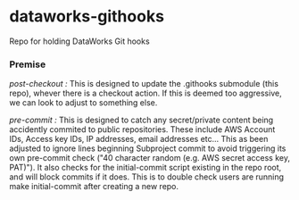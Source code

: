# dataworks-githooks
Repo for holding DataWorks Git hooks

### Premise

_*post-checkout :*_
This is designed to update the .githooks submodule (this repo), whever there is a checkout action. If this is deemed too aggressive, we can look to adjust to something else.

_*pre-commit :*_
This is designed to catch any secret/private content being accidently commited to public repositories.  These include AWS Account IDs, Access key IDs, IP addresses, email addresses etc...
This as been adjusted to ignore lines beginning Subproject commit to avoid triggering its own pre-commit check ("40 character random (e.g. AWS secret access key, PAT)"). It also checks for the initial-commit script existing in the repo root, and will block commits if it does. This is to double check users are running make initial-commit after creating a new repo.
